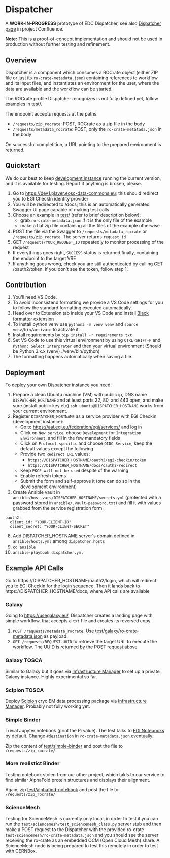 # Dispatcher

A **WORK-IN-PROGRESS** prototype of EDC Dispatcher, see also [Dispatcher page](https://confluence.egi.eu/display/EOSCDATACOMMONS/Dispatcher+draft) in project Confluence.

**Note:** This is a proof-of-concept implementation and should not be used in production without further testing and refinement.

## Overview

Dispatcher is a component which consumes a ROCrate object (either ZIP file or just its `ro-crate-metadata.json`) containing references to workflow and its input files, 
and instantiates an environment for the user, where the data are available and the workflow can be started.

The ROCrate profile Dispatcher recognizes is not fully defined yet, follow examples in [test/](test/).

The endpoint accepts requests at the paths:
- `/requests/zip_rocrate`: POST, ROCrate as a zip file in the body
- `/requests/metadata_rocrate`: POST, only the `ro-crate-metatada.json` in the body

On successful completition, a URL pointing to the prepared environment is returned.

## Quickstart

We do our best to keep [development instance](https://dev1.player.eosc-data-commons.eu/docs) running the current version, and it is available for testing.
Report if anything is broken, please.

1. Go to https://dev1.player.eosc-data-commons.eu; this should redirect you to EGI CheckIn identity provider
2. You will be redirected to /docs; this is an automatically generated Swagger UI page capable of making test calls
3. Choose an example in  [test/](test/) (refer to brief description below):
   - grab `ro-crate-metadata.json` if it is the only file of the example
   - make a flat zip file containing all the files of the example otherwise
4. POST the file via the Swagger to `/requests/metadata_rocrate` or `/requests/zip_rocrate`. The server returns `request_id`
5. GET `/requests/YOUR_REQUEST_ID` repeatedly to monitor processing of the request
6. If everythings goes right, `SUCCESS` status is returned finally, containing the endpoint to the target VRE
7. If anything goes wrong, check you are still authenticated by calling GET /oauth2/token. If you don't see the token, follow step 1.

## Contribution
1. You'll need VS Code.
2. To avoid inconsistend formatting we provide a VS Code settings for you to follow the standard formatting executed automatically. 
3. Head over to Extension tab inside your VS Code and install [Black formatter extension](https://marketplace.visualstudio.com/items?itemName=ms-python.black-formatter)
4. To install python venv use `python3 -m venv venv` and `source venv/bin/activate` to activate it.
5. Install requirements by `pip install -r requirements.txt`
6. Set VS Code to use this virtual environment by using `CTRL-SHIFT-P` and `Python: Select Interpreter` and then your virtual environment (Should be Python 3.x.x (venv) ./venv/bin/python)
7. The formatting happens automatically when saving a file.
   
## Deployment

To deploy your own Dispatcher instance you need:

1. Prepare a clean Ubuntu machine (VM) with public ip, DNS name `DISPATCHER_HOSTNAME` and at least ports 22, 80, and 443 open, and make sure (install public key etc) `ssh ubuntu@DISPATCHER_HOSTNAME` works from your current environment.
2. Register `DISPATCHER_HOSTNAME` as a service provider with EGI Checkin (development instance):
   - Go to https://aai.egi.eu/federation/egi/services/ and log in
   - Click on `New service`, choose `Development` for `Integration Environment`, and fill in the few mandatory fields
   - Click on `Protocol specific` and choose `OIDC Service`; keep the defautl values except the following
   - Provide two `Redirect URI` values:
       - `https://DISPATCHER_HOSTNAME/oauth2/egi-checkin/token`
       - `https://DISPATCHER_HOSTNAME/docs/oauth2-redirect`
   - Keep `PKCE will not be used` despite of the warning
   - Enable refresh tokens
   - Submit the form and self-approve it (one can do so in the development environment)
5. Create Ansible vault in `ansible/host_vars/DISPATCHER_HOSTNAME/secrets.yml` (protected with a password stored in `ansible/.vault-password.txt`) and fill it with values grabbed from the service registration form:
```
oauth2:
  client_id: "YOUR-CLIENT-ID"
  client_secret: "YOUR-CLIENT-SECRET"
```
8. Add DISPATCHER_HOSTNAME server's domain defined in `ansible/hosts.yml` among `dispatcher.hosts`
9. `cd ansible`
10. `ansible-playbook dispatcher.yml`


## Example API Calls

Go to https://DISPATCHER_HOSTNAME/oauth2/login, which will redirect you to EGI CheckIn for the login sequence.
Then it lands back to https://DISPATCHER_HOSTNAME/docs, where API calls are available

### Galaxy

Going to https://usegalaxy.eu/,
Dispatcher creates a landing page with simple workflow, that accepts a `txt` file and creates its reversed copy.

1. `POST /requests/metadata_rocrate`. Use [test/galaxy/ro-crate-metadata.json](test/galaxy/ro-crate-metadata.json) as payload.
2. `GET /requests/REQUEST-UUID` to retrieve the target URL to execute the workflow. The UUID is returned by the POST request above

### Galaxy TOSCA
Similar to Galaxy but it goes via [Infrastructure Manager](https://www.grycap.upv.es/im/index.php) to set up a private Galaxy instance.
Highly experimental so far.

### Scipion TOSCA
Deploy [Scipion](https://scipion.i2pc.es/) cryo EM data processing package via  [Infrastructure Manager](https://www.grycap.upv.es/im/index.php).
Probably not fully working yet.

### Simple Binder

Trivial Jupyter notebook (print the Pi value). 
The test talks to [EGI Notebooks](https://replay.notebooks.egi.eu/) by default.
Change `#destination` in `ro-crate-metadata.json` eventually.

Zip the content of [test/simple-binder](test/simple-binder) and post the file to `/requests/zip_rocrate/`

### More realistict Binder

Testing notebook stolen from our other project, which takls to our service to find similar AlphaFold protein structures and displays their alignment.

Again, zip [test/alphafind-notebook](test/alphafind-notebook) and post the file to `/requests/zip_rocrate/`

### ScienceMesh
Testing for ScienceMesh is currently only local, in order to test it you can run the `test/sciencemesh/test_sciencemesh_class.py` server stub and then make a POST request to the Dispatcher with the provided ro-crate `test/sciencemesh/ro-crate-metadata.json` and you should see the server receiving the ro-crate as an embedded OCM (Open Cloud Mesh) share. A ScienceMesh node is being prepared to test this remotely in order to test with CERNBox.

